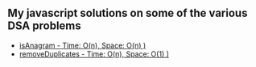 ## My javascript solutions on some of the various DSA problems

- [isAnagram - Time: O(n), Space: O(n) ) ](https://github.com/varshney-himanshu/dsa/blob/main/javascript/anagram.js)
- [removeDuplicates - Time: O(n), Space: O(1) ) ](https://github.com/varshney-himanshu/dsa/blob/main/javascript/removeDuplicates.js)
